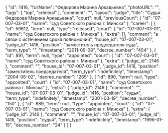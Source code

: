 {
    "id": 1416,
    "fullName": "Федорова Марина Аркадьевна",
    "photoURL": "",
    "tags": [
        "top",
        "criminal"
    ],
    "comment": "",
    "layout": "judge",
    "title": "Судья Федорова Марина Аркадьевна",
    "court": null,
    "previousCourt": {
        "id": "07-007-03-01",
        "name": "суд Советского района г. Минска"
    },
    "career": [
        {
            "id": 59612,
            "term": null,
            "type": "released",
            "court": {
                "id": "07-007-03-01",
                "name": "суд Советского района г. Минска"
            },
            "extra": [],
            "comment": "в связи с истечением срока полномочий",
            "house_id": "07-007-03-01",
            "judge_id": 1416,
            "position": "заместитель председателя суда",
            "term_type": "",
            "timestamp": "2011-09-08",
            "decree_number": "404"
        },
        {
            "id": 891,
            "term": null,
            "type": "appointed",
            "court": {
                "id": "07-007-03-01",
                "name": "суд Советского района г. Минска"
            },
            "extra": {
                "judge_id": 2146
            },
            "comment": "",
            "house_id": "07-007-03-01",
            "judge_id": 1416,
            "position": "заместитель председателя",
            "term_type": "indefinitely",
            "timestamp": "2004-06-02",
            "decree_number": "265"
        },
        {
            "id": 890,
            "term": null,
            "type": "appointed",
            "court": {
                "id": "07-007-03-01",
                "name": "суд Советского района г. Минска"
            },
            "extra": {
                "judge_id": 2146
            },
            "comment": "",
            "house_id": "07-007-03-01",
            "judge_id": 1416,
            "position": "судья",
            "term_type": "indefinitely",
            "timestamp": "2001-03-19",
            "decree_number": "150"
        },
        {
            "id": 889,
            "term": null,
            "type": "appointed",
            "court": {
                "id": "07-007-03-01",
                "name": "суд Советского района г. Минска"
            },
            "extra": {
                "judge_id": 2146
            },
            "comment": "",
            "house_id": "07-007-03-01",
            "judge_id": 1416,
            "position": "судья",
            "term_type": "indefinitely",
            "timestamp": "1996-01-15",
            "decree_number": "24"
        }
    ]
}